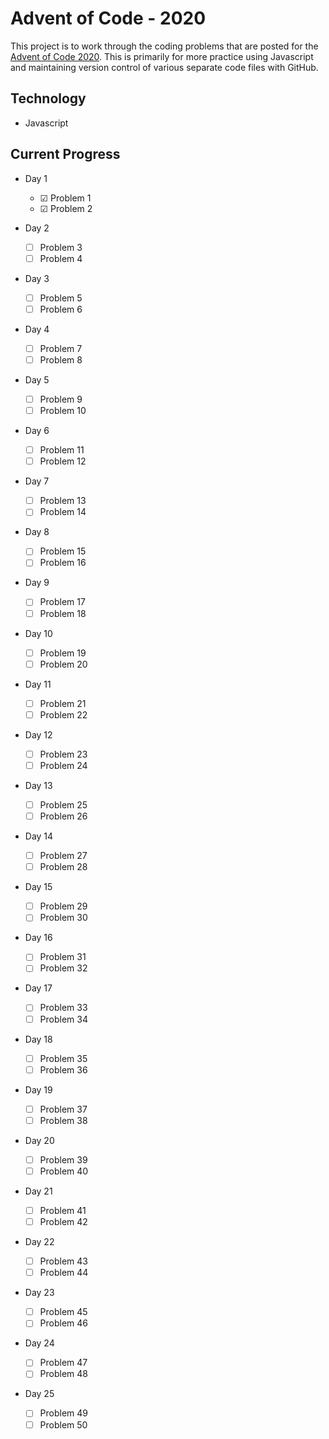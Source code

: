 # Advent of Code - 2020

This project is to work through the coding problems that are posted for the [Advent of Code 2020](www.adventofcode.com/2020).  This is primarily for more practice using Javascript and maintaining version control of various separate code files with GitHub.

## Technology

- Javascript

## Current Progress

- Day 1
    - &#9745; Problem 1
    - &#9745; Problem 2

- Day 2
    - &#9744; Problem 3
    - &#9744; Problem 4

- Day 3
    - &#9744; Problem 5
    - &#9744; Problem 6

- Day 4
    - &#9744; Problem 7
    - &#9744; Problem 8

- Day 5
    - &#9744; Problem 9
    - &#9744; Problem 10

- Day 6
    - &#9744; Problem 11
    - &#9744; Problem 12

- Day 7
    - &#9744; Problem 13
    - &#9744; Problem 14

- Day 8
    - &#9744; Problem 15
    - &#9744; Problem 16

- Day 9
    - &#9744; Problem 17
    - &#9744; Problem 18

- Day 10
    - &#9744; Problem 19
    - &#9744; Problem 20

- Day 11
    - &#9744; Problem 21
    - &#9744; Problem 22

- Day 12
    - &#9744; Problem 23
    - &#9744; Problem 24

- Day 13
    - &#9744; Problem 25
    - &#9744; Problem 26

- Day 14
    - &#9744; Problem 27
    - &#9744; Problem 28

- Day 15
    - &#9744; Problem 29
    - &#9744; Problem 30

- Day 16
    - &#9744; Problem 31
    - &#9744; Problem 32

- Day 17
    - &#9744; Problem 33
    - &#9744; Problem 34

- Day 18
    - &#9744; Problem 35
    - &#9744; Problem 36

- Day 19
    - &#9744; Problem 37
    - &#9744; Problem 38

- Day 20
    - &#9744; Problem 39
    - &#9744; Problem 40

- Day 21
    - &#9744; Problem 41
    - &#9744; Problem 42

- Day 22
    - &#9744; Problem 43
    - &#9744; Problem 44

- Day 23
    - &#9744; Problem 45
    - &#9744; Problem 46

- Day 24
    - &#9744; Problem 47
    - &#9744; Problem 48

- Day 25
    - &#9744; Problem 49
    - &#9744; Problem 50